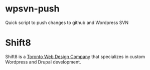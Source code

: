 # wpsvn-push
Quick script to push changes to github and Wordpress SVN

# Shift8

Shift8 is a [Toronto Web Design Company](https://www.shift8web.ca) that specializes in custom Wordpress and Drupal development.

